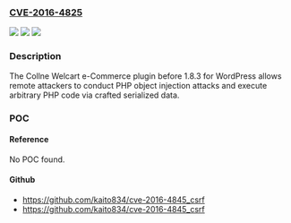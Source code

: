 ### [CVE-2016-4825](https://cve.mitre.org/cgi-bin/cvename.cgi?name=CVE-2016-4825)
![](https://img.shields.io/static/v1?label=Product&message=n%2Fa&color=blue)
![](https://img.shields.io/static/v1?label=Version&message=n%2Fa&color=blue)
![](https://img.shields.io/static/v1?label=Vulnerability&message=n%2Fa&color=brighgreen)

### Description

The Collne Welcart e-Commerce plugin before 1.8.3 for WordPress allows remote attackers to conduct PHP object injection attacks and execute arbitrary PHP code via crafted serialized data.

### POC

#### Reference
No POC found.

#### Github
- https://github.com/kaito834/cve-2016-4845_csrf
- https://github.com/kaito834/cve-2016-4845_csrf

